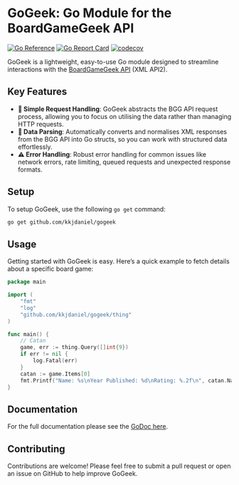 # GoGeek: Go Module for the BoardGameGeek API

[![Go Reference](https://pkg.go.dev/badge/pkg.go.dev/github.com/kkjdaniel/gogeek.svg)](https://pkg.go.dev/github.com/kkjdaniel/gogeek)
[![Go Report Card](https://goreportcard.com/badge/github.com/kkjdaniel/gogeek)](https://goreportcard.com/report/github.com/kkjdaniel/gogeek)
[![codecov](https://codecov.io/gh/kkjdaniel/gogeek/graph/badge.svg?token=W78TFFY83D)](https://codecov.io/gh/kkjdaniel/gogeek)

GoGeek is a lightweight, easy-to-use Go module designed to streamline interactions with the [BoardGameGeek API](https://boardgamegeek.com/wiki/page/BGG_XML_API2) (XML API2).

## Key Features

- **🔄 Simple Request Handling**: GoGeek abstracts the BGG API request process, allowing you to focus on utilising the data rather than managing HTTP requests.
- **📄 Data Parsing**: Automatically converts and normalises XML responses from the BGG API into Go structs, so you can work with structured data effortlessly.
- **⚠️ Error Handling**: Robust error handling for common issues like network errors, rate limiting, queued requests and unexpected response formats.

## Setup

To setup GoGeek, use the following `go get` command:

```bash
go get github.com/kkjdaniel/gogeek
```

## Usage

Getting started with GoGeek is easy. Here’s a quick example to fetch details about a specific board game:

```go
package main

import (
    "fmt"
    "log"
    "github.com/kkjdaniel/gogeek/thing"
)

func main() {
	// Catan
	game, err := thing.Query([]int{9})
	if err != nil {
		log.Fatal(err)
	}
	catan := game.Items[0]
	fmt.Printf("Name: %s\nYear Published: %d\nRating: %.2f\n", catan.Name[0].Value, catan.YearPublished.Value, catan.Statistics.AverageRating)
}
```

## Documentation

For the full documentation please see the [GoDoc here](https://pkg.go.dev/github.com/kkjdaniel/gogeek).

## Contributing

Contributions are welcome! Please feel free to submit a pull request or open an issue on GitHub to help improve GoGeek.
